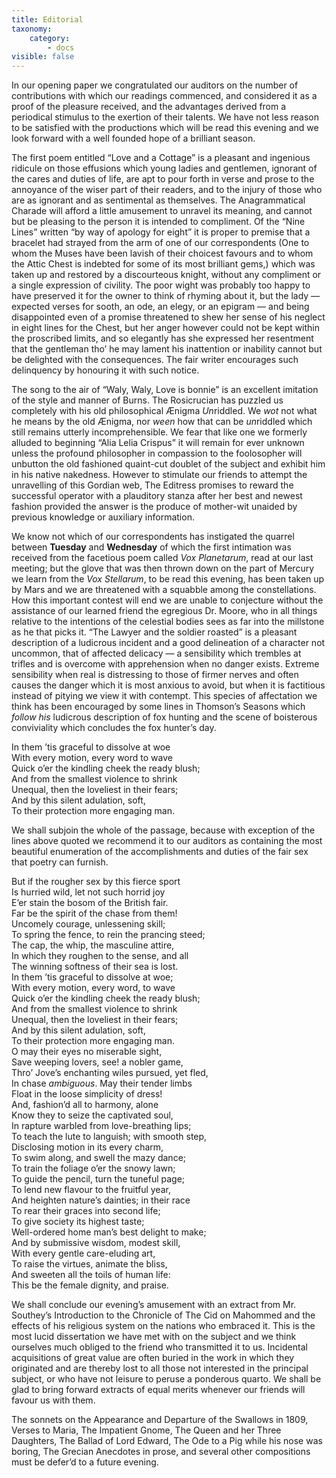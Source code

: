 ```yaml
---
title: Editorial
taxonomy:
    category:
        - docs
visible: false
---
```


In our opening paper we congratulated our auditors on the number of contributions with which our readings commenced, and considered it as a proof of the pleasure received, and the advantages derived from a periodical stimulus to the exertion of their talents. We have not less reason to be satisfied with the productions which will be read this evening and we look forward with a well founded hope of a brilliant season.

The first poem entitled “Love and a Cottage” is a pleasant and ingenious ridicule on those effusions which young ladies and gentlemen, ignorant of the cares and duties of life, are apt to pour forth in verse and prose to the annoyance of the wiser part of their readers, and to the injury of those who are as ignorant and as sentimental as themselves. The Anagrammatical Charade will afford a little amusement to unravel its meaning, and cannot but be pleasing to the person it is intended to compliment. Of the “Nine Lines” written “by way of apology for eight” it is proper to premise that a bracelet had strayed from the arm of one of our correspondents (One to whom the Muses have been lavish of their choicest favours and to whom the Attic Chest is indebted for some of its most brilliant gems,) which was taken up and restored by a discourteous knight, without any compliment or a single expression of civility. The poor wight was probably too happy to have preserved it for the owner to think of rhyming about it, but the lady — expected verses for sooth, an ode, an elegy, or an epigram — and being disappointed even of a promise threatened to shew her sense of his neglect in eight lines for the Chest, but her anger however could not be kept within the proscribed limits, and so elegantly has she expressed her resentment that the gentleman tho’ he may lament his inattention or inability cannot but be delighted with the consequences. The fair writer encourages such delinquency by honouring it with such notice. 

The song to the air of “Waly, Waly, Love is bonnie” is an excellent imitation of the style and manner of Burns. The Rosicrucian has puzzled us completely with his old philosophical Ænigma *Un*riddled. We *wot* not what he means by the old Ænigma, nor *ween* how that can be *un*riddled which still remains utterly incomprehensible. We fear that like one we formerly alluded to beginning “Alia Lelia Crispus” it will remain for ever unknown unless the profound philosopher in compassion to the foolosopher will unbutton the old fashioned quaint-cut doublet of the subject and exhibit him in his native nakedness. However to stimulate our friends to attempt the unravelling of this Gordian web, The Editress promises to reward the successful operator with a plauditory stanza after her best and newest fashion provided the answer is the produce of mother-wit unaided by previous knowledge or auxiliary information.

We know not which of our correspondents has instigated the quarrel between **Tuesday** and **Wednesday** of which the first intimation was received from the facetious poem called *Vox Planetarum*, read at our last meeting; but the glove that was then thrown down on the part of Mercury we learn from the *Vox Stellarum*, to be read this evening, has been taken up by Mars and we are threatened with a squabble among the constellations. How this important contest will end we are unable to conjecture without the assistance of our learned friend the egregious Dr. Moore, who in all things relative to the intentions of the celestial bodies sees as far into the millstone as he that picks it. “The Lawyer and the soldier roasted” is a pleasant description of a ludicrous incident and a good delineation of a character not uncommon, that of affected delicacy — a sensibility which trembles at trifles and is overcome with apprehension when no danger exists. Extreme sensibility when real is distressing to those of firmer nerves and often causes the danger which it is most anxious to avoid, but when it is factitious instead of pitying we view it with contempt. This species of affectation we think has been encouraged by some lines in Thomson’s Seasons which *follow his* ludicrous description of fox hunting and the scene of boisterous conviviality which concludes the fox hunter’s day.

In them ’tis graceful to dissolve at woe  
With every motion, every word to wave  
Quick o’er the kindling cheek the ready blush;  
And from the smallest violence to shrink  
Unequal, then the loveliest in their fears;  
And by this silent adulation, soft,  
To their protection more engaging man.  
  
We shall subjoin the whole of the passage, because with exception of the lines above quoted we recommend it to our auditors as containing the most beautiful enumeration of the accomplishments and duties of the fair sex that poetry can furnish.  
  
But if the rougher sex by this fierce sport  
Is hurried wild, let not such horrid joy  
E’er stain the bosom of the British fair.  
Far be the spirit of the chase from them!  
Uncomely courage, unlessening skill;  
To spring the fence, to rein the prancing steed;  
The cap, the whip, the masculine attire,  
In which they roughen to the sense, and all  
The winning softness of their sea is lost.  
In them ’tis graceful to dissolve at woe;  
With every motion, every word, to wave  
Quick o’er the kindling cheek the ready blush;  
And from the smallest violence to shrink  
Unequal, then the loveliest in their fears;  
And by this silent adulation, soft,  
To their protection more engaging man.  
O may their eyes no miserable sight,  
Save weeping lovers, see! a nobler game,  
Thro’ Jove’s enchanting wiles pursued, yet fled,  
In chase *ambiguous*. May their tender limbs  
Float in the loose simplicity of dress!  
And, fashion’d all to harmony, alone  
Know they to seize the captivated soul,  
In rapture warbled from love-breathing lips;  
To teach the lute to languish; with smooth step,  
Disclosing motion in its every charm,  
To swim along, and swell the mazy dance;  
To train the foliage o’er the snowy lawn;  
To guide the pencil, turn the tuneful page;  
To lend new flavour to the fruitful year,  
And heighten nature’s dainties; in their race  
To rear their graces into second life;  
To give society its highest taste;  
Well-ordered home man’s best delight to make;  
And by submissive wisdom, modest skill,  
With every gentle care-eluding art,  
To raise the virtues, animate the bliss,  
And sweeten all the toils of human life:  
This be the female dignity, and praise.  
  
We shall conclude our evening’s amusement with an extract from Mr. Southey’s Introduction to the Chronicle of The Cid on Mahommed and the effects of his religious system on the nations who embraced it. This is the most lucid dissertation we have met with on the subject and we think ourselves much obliged to the friend who transmitted it to us. Incidental acquisitions of great value are often buried in the work in which they originated and are thereby lost to all those not interested in the principal subject, or who have not leisure to peruse a ponderous quarto. We shall be glad to bring forward extracts of equal merits whenever our friends will favour us with them.  
  
The sonnets on the Appearance and Departure of the Swallows in 1809, Verses to Maria, The Impatient Gnome, The Queen and her Three Daughters, The Ballad of Lord Edward, The Ode to a Pig while his nose was boring, The Grecian Anecdotes in prose, and several other compositions must be defer’d to a future evening.